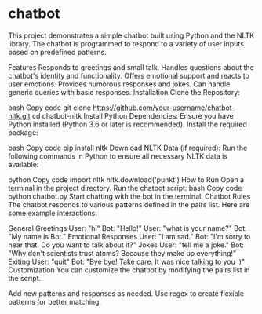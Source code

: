 # chatbot


This project demonstrates a simple chatbot built using Python and the NLTK library. The chatbot is programmed to respond to a variety of user inputs based on predefined patterns.

Features
Responds to greetings and small talk.
Handles questions about the chatbot's identity and functionality.
Offers emotional support and reacts to user emotions.
Provides humorous responses and jokes.
Can handle generic queries with basic responses.
Installation
Clone the Repository:

bash
Copy code
git clone https://github.com/your-username/chatbot-nltk.git
cd chatbot-nltk
Install Python Dependencies: Ensure you have Python installed (Python 3.6 or later is recommended). Install the required package:

bash
Copy code
pip install nltk
Download NLTK Data (if required): Run the following commands in Python to ensure all necessary NLTK data is available:

python
Copy code
import nltk
nltk.download('punkt')
How to Run
Open a terminal in the project directory.
Run the chatbot script:
bash
Copy code
python chatbot.py
Start chatting with the bot in the terminal.
Chatbot Rules
The chatbot responds to various patterns defined in the pairs list. Here are some example interactions:

General Greetings
User: "hi"
Bot: "Hello!"
User: "what is your name?"
Bot: "My name is Bot."
Emotional Responses
User: "I am sad."
Bot: "I'm sorry to hear that. Do you want to talk about it?"
Jokes
User: "tell me a joke."
Bot: "Why don't scientists trust atoms? Because they make up everything!"
Exiting
User: "quit"
Bot: "Bye bye! Take care. It was nice talking to you :)"
Customization
You can customize the chatbot by modifying the pairs list in the script.

Add new patterns and responses as needed.
Use regex to create flexible patterns for better matching.

